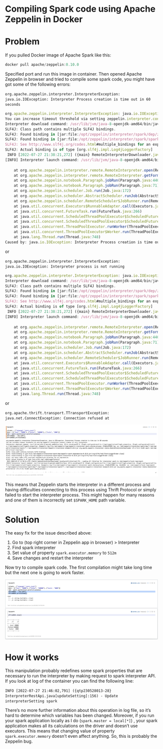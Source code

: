 # Compiling Spark code using Apache Zeppelin in Docker



# Problem

If you pulled Docker image of Apache Spark like this:

```jsx
docker pull apache/zeppelin:0.10.0
```

Specified port and run this image in container. Then opened Apache Zeppelin in browser and tried to compile some spark code, you might have got some of the following errors:

`org.apache.zeppelin.interpreter.InterpreterException: java.io.IOException: Interpreter Process creation is time out in 60 seconds`

```jsx
org.apache.zeppelin.interpreter.InterpreterException: java.io.IOException: Interpreter Process creation is time out in 60 seconds
You can increase timeout threshold via setting zeppelin.interpreter.connect.timeout of this interpreter.
Interpreter download command: /usr/lib/jvm/java-8-openjdk-amd64/bin/java -Dfile.encoding=UTF-8 -Dlog4j.configuration=file:///opt/zeppelin/conf/log4j.properties -Dlog4j.configurationFile=file:///opt/zeppelin/conf/log4j2.properties -Dzeppelin.log.file=/opt/zeppelin/logs/zeppelin-interpreter-spark-shared_process--3fdd6c8f9903.log -cp :/opt/zeppelin/interpreter/spark/dep/*:/opt/zeppelin/interpreter/spark/*:::/opt/zeppelin/interpreter/zeppelin-interpreter-shaded-0.10.0.jar org.apache.zeppelin.interpreter.remote.RemoteInterpreterDownloader 172.17.0.2 41103 spark /opt/zeppelin/local-repo/spark
SLF4J: Class path contains multiple SLF4J bindings.
SLF4J: Found binding in [jar:file:/opt/zeppelin/interpreter/spark/dep/zeppelin-spark-dependencies-0.10.0.jar!/org/slf4j/impl/StaticLoggerBinder.class]
SLF4J: Found binding in [jar:file:/opt/zeppelin/interpreter/spark/spark-interpreter-0.10.0.jar!/org/slf4j/impl/StaticLoggerBinder.class]
SLF4J: See http://www.slf4j.org/codes.html#multiple_bindings for an explanation.
SLF4J: Actual binding is of type [org.slf4j.impl.Log4jLoggerFactory]
 INFO [2022-07-27 21:38:21,272] ({main} RemoteInterpreterDownloader.java[syncAllLibraries]:73) - Loading all libraries for interpreter spark to /opt/zeppelin/local-repo/spark
[INFO] Interpreter launch command: /usr/lib/jvm/java-8-openjdk-amd64/bin/java -Dfile.encoding=UTF-8 -Dlog4j.configuration=file:///opt/zeppelin/conf/log4j.properties -Dlog4j.configurationFile=file:///opt/zeppelin/conf/log4j2.properties -Dzeppelin.log.file=/opt/zeppelin/logs/zeppelin-interpreter-spark-shared_process--3fdd6c8f9903.log -Xmx1024m -cp :/opt/zeppelin/local-repo/spark/*:/opt/zeppelin/interpreter/spark/dep/*:/opt/zeppelin/interpreter/spark/*:::/opt/zeppelin/interpreter/zeppelin-interpreter-shaded-0.10.0.jar org.apache.zeppelin.interpreter.remote.RemoteInterpreterServer 172.17.0.2 41103 spark-shared_process :

	at org.apache.zeppelin.interpreter.remote.RemoteInterpreter.open(RemoteInterpreter.java:129)
	at org.apache.zeppelin.interpreter.remote.RemoteInterpreter.getFormType(RemoteInterpreter.java:271)
	at org.apache.zeppelin.notebook.Paragraph.jobRun(Paragraph.java:440)
	at org.apache.zeppelin.notebook.Paragraph.jobRun(Paragraph.java:71)
	at org.apache.zeppelin.scheduler.Job.run(Job.java:172)
	at org.apache.zeppelin.scheduler.AbstractScheduler.runJob(AbstractScheduler.java:132)
	at org.apache.zeppelin.scheduler.RemoteScheduler$JobRunner.run(RemoteScheduler.java:182)
	at java.util.concurrent.Executors$RunnableAdapter.call(Executors.java:511)
	at java.util.concurrent.FutureTask.run(FutureTask.java:266)
	at java.util.concurrent.ScheduledThreadPoolExecutor$ScheduledFutureTask.access$201(ScheduledThreadPoolExecutor.java:180)
	at java.util.concurrent.ScheduledThreadPoolExecutor$ScheduledFutureTask.run(ScheduledThreadPoolExecutor.java:293)
	at java.util.concurrent.ThreadPoolExecutor.runWorker(ThreadPoolExecutor.java:1149)
	at java.util.concurrent.ThreadPoolExecutor$Worker.run(ThreadPoolExecutor.java:624)
	at java.lang.Thread.run(Thread.java:748)
Caused by: java.io.IOException: Interpreter Process creation is time out in 60 seconds
```

or

`org.apache.zeppelin.interpreter.InterpreterException: java.io.IOException: Interpreter process is not running`

```jsx
org.apache.zeppelin.interpreter.InterpreterException: java.io.IOException: Interpreter process is not running
Interpreter download command: /usr/lib/jvm/java-8-openjdk-amd64/bin/java -Dfile.encoding=UTF-8 -Dlog4j.configuration=file:///opt/zeppelin/conf/log4j.properties -Dlog4j.configurationFile=file:///opt/zeppelin/conf/log4j2.properties -Dzeppelin.log.file=/opt/zeppelin/logs/zeppelin-interpreter-spark-shared_process--3fdd6c8f9903.log -cp :/opt/zeppelin/interpreter/spark/dep/*:/opt/zeppelin/interpreter/spark/*:::/opt/zeppelin/interpreter/zeppelin-interpreter-shaded-0.10.0.jar org.apache.zeppelin.interpreter.remote.RemoteInterpreterDownloader 172.17.0.2 41103 spark /opt/zeppelin/local-repo/spark
SLF4J: Class path contains multiple SLF4J bindings.
SLF4J: Found binding in [jar:file:/opt/zeppelin/interpreter/spark/dep/zeppelin-spark-dependencies-0.10.0.jar!/org/slf4j/impl/StaticLoggerBinder.class]
SLF4J: Found binding in [jar:file:/opt/zeppelin/interpreter/spark/spark-interpreter-0.10.0.jar!/org/slf4j/impl/StaticLoggerBinder.class]
SLF4J: See http://www.slf4j.org/codes.html#multiple_bindings for an explanation.
SLF4J: Actual binding is of type [org.slf4j.impl.Log4jLoggerFactory]
 INFO [2022-07-27 21:38:21,272] ({main} RemoteInterpreterDownloader.java[syncAllLibraries]:73) - Loading all libraries for interpreter spark to /opt/zeppelin/local-repo/spark
[INFO] Interpreter launch command: /usr/lib/jvm/java-8-openjdk-amd64/bin/java -Dfile.encoding=UTF-8 -Dlog4j.configuration=file:///opt/zeppelin/conf/log4j.properties -Dlog4j.configurationFile=file:///opt/zeppelin/conf/log4j2.properties -Dzeppelin.log.file=/opt/zeppelin/logs/zeppelin-interpreter-spark-shared_process--3fdd6c8f9903.log -Xmx1024m -cp :/opt/zeppelin/local-repo/spark/*:/opt/zeppelin/interpreter/spark/dep/*:/opt/zeppelin/interpreter/spark/*:::/opt/zeppelin/interpreter/zeppelin-interpreter-shaded-0.10.0.jar org.apache.zeppelin.interpreter.remote.RemoteInterpreterServer 172.17.0.2 41103 spark-shared_process :

	at org.apache.zeppelin.interpreter.remote.RemoteInterpreter.open(RemoteInterpreter.java:129)
	at org.apache.zeppelin.interpreter.remote.RemoteInterpreter.getFormType(RemoteInterpreter.java:271)
	at org.apache.zeppelin.notebook.Paragraph.jobRun(Paragraph.java:440)
	at org.apache.zeppelin.notebook.Paragraph.jobRun(Paragraph.java:71)
	at org.apache.zeppelin.scheduler.Job.run(Job.java:172)
	at org.apache.zeppelin.scheduler.AbstractScheduler.runJob(AbstractScheduler.java:132)
	at org.apache.zeppelin.scheduler.RemoteScheduler$JobRunner.run(RemoteScheduler.java:182)
	at java.util.concurrent.Executors$RunnableAdapter.call(Executors.java:511)
	at java.util.concurrent.FutureTask.run(FutureTask.java:266)
	at java.util.concurrent.ScheduledThreadPoolExecutor$ScheduledFutureTask.access$201(ScheduledThreadPoolExecutor.java:180)
	at java.util.concurrent.ScheduledThreadPoolExecutor$ScheduledFutureTask.run(ScheduledThreadPoolExecutor.java:293)
	at java.util.concurrent.ThreadPoolExecutor.runWorker(ThreadPoolExecutor.java:1149)
	at java.util.concurrent.ThreadPoolExecutor$Worker.run(ThreadPoolExecutor.java:624)
	at java.lang.Thread.run(Thread.java:748)
```

or 

`org.apache.thrift.transport.TTransportException: java.net.ConnectException: Connection refused at`

![Error1](./assets/img/zeppelin_error_1.png)

This means that Zeppelin starts the interpreter in a different process and having difficulties  connecting to this process using Thrift Protocol or simply failed to start the interpreter process. This might happen for many reasons and one of them is incorrectly set `$SPARK_HOME` path variable.



# Solution

The easy fix for the issue described above:

1. Go to <your name> (top right corner in Zeppelin app in browser) > Interpreter
2. Find spark interpreter
3. Set value of property `spark.executor.memory` to `512m`
4. Save changes and restart the interpreter 

Now try to compile spark code. The first compilation might take long time but the next one is going to work faster. 

![Success1](./assets/img/zeppelin_error_2.png)


	
# How it works
	
This manipulation probably redefines some spark properties that are necessary to run the interpreter by making request to spark interpreter API. If you look at log of the container you can find the following line:

`INFO [2022-07-27 21:46:02,791] ({qtp230528013-28} InterpreterRestApi.java[updateSetting]:156) - Update interpreterSetting spark`

There’s no more further information about this operation in log file, so it’s hard to determine which variables has been changed. Moreover, if you run your spark application locally as I do (`spark.master = local[*]`) , your spark application makes all its calculations on the driver and doesn’t use executors. This means that changing value of property `spark.executor.memory` doesn’t even affect anything. So, this is probably the Zeppelin bug.
